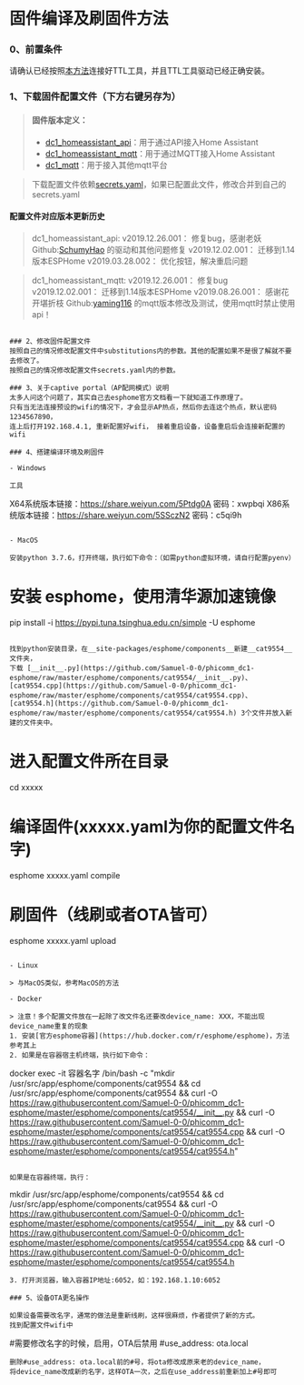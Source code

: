 # 固件编译及刷固件方法
### 0、前置条件
请确认已经按照[本方法](https://github.com/Samuel-0-0/phicomm_dc1-esphome/tree/master/cookbook)连接好TTL工具，并且TTL工具驱动已经正确安装。

### 1、下载固件配置文件（下方右键另存为）
> ####   固件版本定义：
> - [dc1_homeassistant_api](https://github.com/Samuel-0-0/phicomm_dc1-esphome/raw/master/yaml/dc1_homeassistant_api.yaml)：用于通过API接入Home Assistant
> - [dc1_homeassistant_mqtt](https://github.com/Samuel-0-0/phicomm_dc1-esphome/raw/master/yaml/dc1_homeassistant_mqtt.yaml)：用于通过MQTT接入Home Assistant
> - [dc1_mqtt](https://github.com/Samuel-0-0/phicomm_dc1-esphome/raw/master/yaml/dc1_mqtt.yaml)：用于接入其他mqtt平台

> 下载配置文件依赖[secrets.yaml](https://github.com/Samuel-0-0/phicomm_dc1-esphome/raw/master/yaml/secrets.yaml)，如果已配置此文件，修改合并到自己的secrets.yaml

#### 配置文件对应版本更新历史

> dc1_homeassistant_api:
> v2019.12.26.001：
> 修复bug，感谢老妖 Github:[SchumyHao](https://github.com/SchumyHao) 的驱动和其他问题修复
> v2019.12.02.001：
> 迁移到1.14版本ESPHome
> v2019.03.28.002：
> 优化按钮，解决重启问题

> dc1_homeassistant_mqtt:
> v2019.12.26.001：
> 修复bug
> v2019.12.02.001：
> 迁移到1.14版本ESPHome
> v2019.08.26.001：
> 感谢花开堪折枝 Github:[yaming116](https://github.com/yaming116) 的mqtt版本修改及测试，使用mqtt时禁止使用api！


```

### 2、修改固件配置文件
按照自己的情况修改配置文件中substitutions内的参数。其他的配置如果不是很了解就不要去修改了。
按照自己的情况修改配置文件secrets.yaml内的参数。

### 3、关于captive portal（AP配网模式）说明
太多人问这个问题了，其实自己去esphome官方文档看一下就知道工作原理了。
只有当无法连接预设的wifi的情况下，才会显示AP热点，然后你去连这个热点，默认密码1234567890，
连上后打开192.168.4.1, 重新配置好wifi， 接着重启设备，设备重启后会连接新配置的wifi

### 4、搭建编译环境及刷固件

- Windows

工具

```
X64系统版本链接：https://share.weiyun.com/5Ptdg0A 密码：xwpbqi
X86系统版本链接：https://share.weiyun.com/5SSczN2 密码：c5qi9h
```

- MacOS

安装python 3.7.6，打开终端，执行如下命令：（如需python虚拟环境，请自行配置pyenv）

```
# 安装 esphome，使用清华源加速镜像
pip install -i https://pypi.tuna.tsinghua.edu.cn/simple -U esphome
```

找到python安装目录，在__site-packages/esphome/components__新建__cat9554__文件夹，
下载 [__init__.py](https://github.com/Samuel-0-0/phicomm_dc1-esphome/raw/master/esphome/components/cat9554/__init__.py)、[cat9554.cpp](https://github.com/Samuel-0-0/phicomm_dc1-esphome/raw/master/esphome/components/cat9554/cat9554.cpp)、[cat9554.h](https://github.com/Samuel-0-0/phicomm_dc1-esphome/raw/master/esphome/components/cat9554/cat9554.h) 3个文件并放入新建的文件夹中。

```
# 进入配置文件所在目录
cd xxxxx
# 编译固件(xxxxx.yaml为你的配置文件名字)
esphome xxxxx.yaml compile
# 刷固件（线刷或者OTA皆可）
esphome xxxxx.yaml upload
```

- Linux

> 与MacOS类似，参考MacOS的方法

- Docker

> 注意！多个配置文件放在一起除了改文件名还要改device_name: XXX，不能出现device_name重复的现象
1. 安装[官方esphome容器](https://hub.docker.com/r/esphome/esphome)，方法参考其上
2. 如果是在容器宿主机终端，执行如下命令：
```
docker exec -it 容器名字 /bin/bash -c "mkdir /usr/src/app/esphome/components/cat9554 && cd /usr/src/app/esphome/components/cat9554 && curl -O https://raw.githubusercontent.com/Samuel-0-0/phicomm_dc1-esphome/master/esphome/components/cat9554/__init__.py && curl -O https://raw.githubusercontent.com/Samuel-0-0/phicomm_dc1-esphome/master/esphome/components/cat9554/cat9554.cpp && curl -O https://raw.githubusercontent.com/Samuel-0-0/phicomm_dc1-esphome/master/esphome/components/cat9554/cat9554.h"

```

如果是在容器终端，执行：
```
mkdir /usr/src/app/esphome/components/cat9554 && cd /usr/src/app/esphome/components/cat9554 && curl -O https://raw.githubusercontent.com/Samuel-0-0/phicomm_dc1-esphome/master/esphome/components/cat9554/__init__.py && curl -O https://raw.githubusercontent.com/Samuel-0-0/phicomm_dc1-esphome/master/esphome/components/cat9554/cat9554.cpp && curl -O https://raw.githubusercontent.com/Samuel-0-0/phicomm_dc1-esphome/master/esphome/components/cat9554/cat9554.h

```
3. 打开浏览器，输入容器IP地址:6052，如：192.168.1.10:6052

### 5、设备OTA更名操作

如果设备需要改名字，通常的做法是重新线刷，这样很麻烦，作者提供了新的方式。
找到配置文件wifi中
```
#需要修改名字的时候，启用，OTA后禁用
#use_address: ota.local
```
删除#use_address: ota.local前的#号，将ota修改成原来老的device_name，
将device_name改成新的名字，这样OTA一次，之后在use_address前重新加上#号即可

